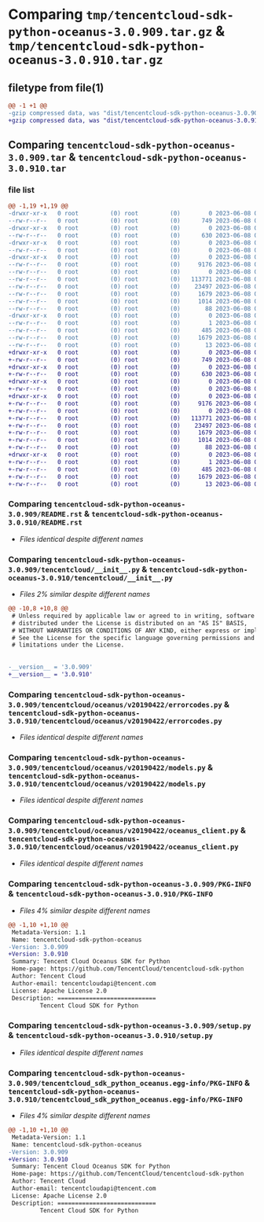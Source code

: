 # Comparing `tmp/tencentcloud-sdk-python-oceanus-3.0.909.tar.gz` & `tmp/tencentcloud-sdk-python-oceanus-3.0.910.tar.gz`

## filetype from file(1)

```diff
@@ -1 +1 @@
-gzip compressed data, was "dist/tencentcloud-sdk-python-oceanus-3.0.909.tar", last modified: Thu Jun  8 00:30:07 2023, max compression
+gzip compressed data, was "dist/tencentcloud-sdk-python-oceanus-3.0.910.tar", last modified: Thu Jun  8 09:16:27 2023, max compression
```

## Comparing `tencentcloud-sdk-python-oceanus-3.0.909.tar` & `tencentcloud-sdk-python-oceanus-3.0.910.tar`

### file list

```diff
@@ -1,19 +1,19 @@
-drwxr-xr-x   0 root         (0) root         (0)        0 2023-06-08 00:30:07.000000 tencentcloud-sdk-python-oceanus-3.0.909/
--rw-r--r--   0 root         (0) root         (0)      749 2023-06-08 00:30:07.000000 tencentcloud-sdk-python-oceanus-3.0.909/README.rst
-drwxr-xr-x   0 root         (0) root         (0)        0 2023-06-08 00:30:07.000000 tencentcloud-sdk-python-oceanus-3.0.909/tencentcloud/
--rw-r--r--   0 root         (0) root         (0)      630 2023-06-08 00:30:07.000000 tencentcloud-sdk-python-oceanus-3.0.909/tencentcloud/__init__.py
-drwxr-xr-x   0 root         (0) root         (0)        0 2023-06-08 00:30:07.000000 tencentcloud-sdk-python-oceanus-3.0.909/tencentcloud/oceanus/
--rw-r--r--   0 root         (0) root         (0)        0 2023-06-08 00:30:07.000000 tencentcloud-sdk-python-oceanus-3.0.909/tencentcloud/oceanus/__init__.py
-drwxr-xr-x   0 root         (0) root         (0)        0 2023-06-08 00:30:07.000000 tencentcloud-sdk-python-oceanus-3.0.909/tencentcloud/oceanus/v20190422/
--rw-r--r--   0 root         (0) root         (0)     9176 2023-06-08 00:30:07.000000 tencentcloud-sdk-python-oceanus-3.0.909/tencentcloud/oceanus/v20190422/errorcodes.py
--rw-r--r--   0 root         (0) root         (0)        0 2023-06-08 00:30:07.000000 tencentcloud-sdk-python-oceanus-3.0.909/tencentcloud/oceanus/v20190422/__init__.py
--rw-r--r--   0 root         (0) root         (0)   113771 2023-06-08 00:30:07.000000 tencentcloud-sdk-python-oceanus-3.0.909/tencentcloud/oceanus/v20190422/models.py
--rw-r--r--   0 root         (0) root         (0)    23497 2023-06-08 00:30:07.000000 tencentcloud-sdk-python-oceanus-3.0.909/tencentcloud/oceanus/v20190422/oceanus_client.py
--rw-r--r--   0 root         (0) root         (0)     1679 2023-06-08 00:30:07.000000 tencentcloud-sdk-python-oceanus-3.0.909/PKG-INFO
--rw-r--r--   0 root         (0) root         (0)     1014 2023-06-08 00:30:07.000000 tencentcloud-sdk-python-oceanus-3.0.909/setup.py
--rw-r--r--   0 root         (0) root         (0)       88 2023-06-08 00:30:07.000000 tencentcloud-sdk-python-oceanus-3.0.909/setup.cfg
-drwxr-xr-x   0 root         (0) root         (0)        0 2023-06-08 00:30:07.000000 tencentcloud-sdk-python-oceanus-3.0.909/tencentcloud_sdk_python_oceanus.egg-info/
--rw-r--r--   0 root         (0) root         (0)        1 2023-06-08 00:30:07.000000 tencentcloud-sdk-python-oceanus-3.0.909/tencentcloud_sdk_python_oceanus.egg-info/dependency_links.txt
--rw-r--r--   0 root         (0) root         (0)      485 2023-06-08 00:30:07.000000 tencentcloud-sdk-python-oceanus-3.0.909/tencentcloud_sdk_python_oceanus.egg-info/SOURCES.txt
--rw-r--r--   0 root         (0) root         (0)     1679 2023-06-08 00:30:07.000000 tencentcloud-sdk-python-oceanus-3.0.909/tencentcloud_sdk_python_oceanus.egg-info/PKG-INFO
--rw-r--r--   0 root         (0) root         (0)       13 2023-06-08 00:30:07.000000 tencentcloud-sdk-python-oceanus-3.0.909/tencentcloud_sdk_python_oceanus.egg-info/top_level.txt
+drwxr-xr-x   0 root         (0) root         (0)        0 2023-06-08 09:16:27.000000 tencentcloud-sdk-python-oceanus-3.0.910/
+-rw-r--r--   0 root         (0) root         (0)      749 2023-06-08 09:16:27.000000 tencentcloud-sdk-python-oceanus-3.0.910/README.rst
+drwxr-xr-x   0 root         (0) root         (0)        0 2023-06-08 09:16:27.000000 tencentcloud-sdk-python-oceanus-3.0.910/tencentcloud/
+-rw-r--r--   0 root         (0) root         (0)      630 2023-06-08 09:16:27.000000 tencentcloud-sdk-python-oceanus-3.0.910/tencentcloud/__init__.py
+drwxr-xr-x   0 root         (0) root         (0)        0 2023-06-08 09:16:27.000000 tencentcloud-sdk-python-oceanus-3.0.910/tencentcloud/oceanus/
+-rw-r--r--   0 root         (0) root         (0)        0 2023-06-08 09:16:27.000000 tencentcloud-sdk-python-oceanus-3.0.910/tencentcloud/oceanus/__init__.py
+drwxr-xr-x   0 root         (0) root         (0)        0 2023-06-08 09:16:27.000000 tencentcloud-sdk-python-oceanus-3.0.910/tencentcloud/oceanus/v20190422/
+-rw-r--r--   0 root         (0) root         (0)     9176 2023-06-08 09:16:27.000000 tencentcloud-sdk-python-oceanus-3.0.910/tencentcloud/oceanus/v20190422/errorcodes.py
+-rw-r--r--   0 root         (0) root         (0)        0 2023-06-08 09:16:27.000000 tencentcloud-sdk-python-oceanus-3.0.910/tencentcloud/oceanus/v20190422/__init__.py
+-rw-r--r--   0 root         (0) root         (0)   113771 2023-06-08 09:16:27.000000 tencentcloud-sdk-python-oceanus-3.0.910/tencentcloud/oceanus/v20190422/models.py
+-rw-r--r--   0 root         (0) root         (0)    23497 2023-06-08 09:16:27.000000 tencentcloud-sdk-python-oceanus-3.0.910/tencentcloud/oceanus/v20190422/oceanus_client.py
+-rw-r--r--   0 root         (0) root         (0)     1679 2023-06-08 09:16:27.000000 tencentcloud-sdk-python-oceanus-3.0.910/PKG-INFO
+-rw-r--r--   0 root         (0) root         (0)     1014 2023-06-08 09:16:27.000000 tencentcloud-sdk-python-oceanus-3.0.910/setup.py
+-rw-r--r--   0 root         (0) root         (0)       88 2023-06-08 09:16:27.000000 tencentcloud-sdk-python-oceanus-3.0.910/setup.cfg
+drwxr-xr-x   0 root         (0) root         (0)        0 2023-06-08 09:16:27.000000 tencentcloud-sdk-python-oceanus-3.0.910/tencentcloud_sdk_python_oceanus.egg-info/
+-rw-r--r--   0 root         (0) root         (0)        1 2023-06-08 09:16:27.000000 tencentcloud-sdk-python-oceanus-3.0.910/tencentcloud_sdk_python_oceanus.egg-info/dependency_links.txt
+-rw-r--r--   0 root         (0) root         (0)      485 2023-06-08 09:16:27.000000 tencentcloud-sdk-python-oceanus-3.0.910/tencentcloud_sdk_python_oceanus.egg-info/SOURCES.txt
+-rw-r--r--   0 root         (0) root         (0)     1679 2023-06-08 09:16:27.000000 tencentcloud-sdk-python-oceanus-3.0.910/tencentcloud_sdk_python_oceanus.egg-info/PKG-INFO
+-rw-r--r--   0 root         (0) root         (0)       13 2023-06-08 09:16:27.000000 tencentcloud-sdk-python-oceanus-3.0.910/tencentcloud_sdk_python_oceanus.egg-info/top_level.txt
```

### Comparing `tencentcloud-sdk-python-oceanus-3.0.909/README.rst` & `tencentcloud-sdk-python-oceanus-3.0.910/README.rst`

 * *Files identical despite different names*

### Comparing `tencentcloud-sdk-python-oceanus-3.0.909/tencentcloud/__init__.py` & `tencentcloud-sdk-python-oceanus-3.0.910/tencentcloud/__init__.py`

 * *Files 2% similar despite different names*

```diff
@@ -10,8 +10,8 @@
 # Unless required by applicable law or agreed to in writing, software
 # distributed under the License is distributed on an "AS IS" BASIS,
 # WITHOUT WARRANTIES OR CONDITIONS OF ANY KIND, either express or implied.
 # See the License for the specific language governing permissions and
 # limitations under the License.
 
 
-__version__ = '3.0.909'
+__version__ = '3.0.910'
```

### Comparing `tencentcloud-sdk-python-oceanus-3.0.909/tencentcloud/oceanus/v20190422/errorcodes.py` & `tencentcloud-sdk-python-oceanus-3.0.910/tencentcloud/oceanus/v20190422/errorcodes.py`

 * *Files identical despite different names*

### Comparing `tencentcloud-sdk-python-oceanus-3.0.909/tencentcloud/oceanus/v20190422/models.py` & `tencentcloud-sdk-python-oceanus-3.0.910/tencentcloud/oceanus/v20190422/models.py`

 * *Files identical despite different names*

### Comparing `tencentcloud-sdk-python-oceanus-3.0.909/tencentcloud/oceanus/v20190422/oceanus_client.py` & `tencentcloud-sdk-python-oceanus-3.0.910/tencentcloud/oceanus/v20190422/oceanus_client.py`

 * *Files identical despite different names*

### Comparing `tencentcloud-sdk-python-oceanus-3.0.909/PKG-INFO` & `tencentcloud-sdk-python-oceanus-3.0.910/PKG-INFO`

 * *Files 4% similar despite different names*

```diff
@@ -1,10 +1,10 @@
 Metadata-Version: 1.1
 Name: tencentcloud-sdk-python-oceanus
-Version: 3.0.909
+Version: 3.0.910
 Summary: Tencent Cloud Oceanus SDK for Python
 Home-page: https://github.com/TencentCloud/tencentcloud-sdk-python
 Author: Tencent Cloud
 Author-email: tencentcloudapi@tencent.com
 License: Apache License 2.0
 Description: ============================
         Tencent Cloud SDK for Python
```

### Comparing `tencentcloud-sdk-python-oceanus-3.0.909/setup.py` & `tencentcloud-sdk-python-oceanus-3.0.910/setup.py`

 * *Files identical despite different names*

### Comparing `tencentcloud-sdk-python-oceanus-3.0.909/tencentcloud_sdk_python_oceanus.egg-info/PKG-INFO` & `tencentcloud-sdk-python-oceanus-3.0.910/tencentcloud_sdk_python_oceanus.egg-info/PKG-INFO`

 * *Files 4% similar despite different names*

```diff
@@ -1,10 +1,10 @@
 Metadata-Version: 1.1
 Name: tencentcloud-sdk-python-oceanus
-Version: 3.0.909
+Version: 3.0.910
 Summary: Tencent Cloud Oceanus SDK for Python
 Home-page: https://github.com/TencentCloud/tencentcloud-sdk-python
 Author: Tencent Cloud
 Author-email: tencentcloudapi@tencent.com
 License: Apache License 2.0
 Description: ============================
         Tencent Cloud SDK for Python
```

